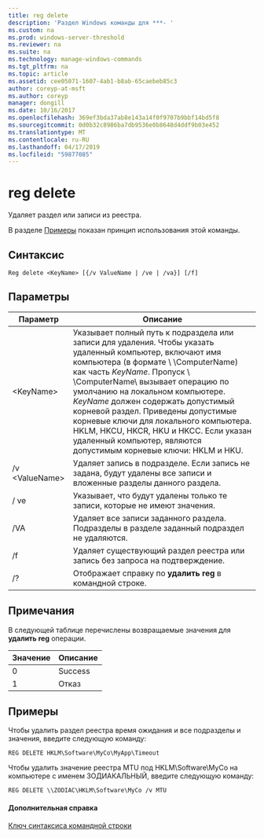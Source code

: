 ```yaml
---
title: reg delete
description: 'Раздел Windows команды для ***- '
ms.custom: na
ms.prod: windows-server-threshold
ms.reviewer: na
ms.suite: na
ms.technology: manage-windows-commands
ms.tgt_pltfrm: na
ms.topic: article
ms.assetid: cee05071-1607-4ab1-b8ab-65caebeb85c3
author: coreyp-at-msft
ms.author: coreyp
manager: dongill
ms.date: 10/16/2017
ms.openlocfilehash: 369ef3bda37ab8e143a14f0f9707b9bbf14bd5f8
ms.sourcegitcommit: 0d0b32c8986ba7db9536e0b8648d4ddf9b03e452
ms.translationtype: MT
ms.contentlocale: ru-RU
ms.lasthandoff: 04/17/2019
ms.locfileid: "59877085"
---
```

# <a name="reg-delete"></a>reg delete



Удаляет раздел или записи из реестра.

В разделе [Примеры](#BKMK_examples) показан принцип использования этой команды.

## <a name="syntax"></a>Синтаксис

```
Reg delete <KeyName> [{/v ValueName | /ve | /va}] [/f]
```

## <a name="parameters"></a>Параметры

|Параметр|Описание|
|---------|-----------|
|\<KeyName>|Указывает полный путь к подраздела или записи для удаления. Чтобы указать удаленный компьютер, включают имя компьютера (в формате \\ \\ComputerName\) как часть *KeyName*. Пропуск \\ \\ComputerName\ вызывает операцию по умолчанию на локальном компьютере. *KeyName* должен содержать допустимый корневой раздел. Приведены допустимые корневые ключи для локального компьютера. HKLM, HKCU, HKCR, HKU и HKCC. Если указан удаленный компьютер, являются допустимым корневые ключи: HKLM и HKU.|
|/v \<ValueName>|Удаляет запись в подразделе. Если запись не задана, будут удалены все записи и вложенные разделы данного раздела.|
|/ ve|Указывает, что будут удалены только те записи, которые не имеют значения.|
|/VA|Удаляет все записи заданного раздела. Подразделы в разделе заданный подраздел не удаляются.|
|/f|Удаляет существующий раздел реестра или запись без запроса на подтверждение.|
|/?|Отображает справку по **удалить reg** в командной строке.|

## <a name="remarks"></a>Примечания

В следующей таблице перечислены возвращаемые значения для **удалить reg** операции.

|Значение|Описание|
|-----|-----------|
|0|Success|
|1|Отказ|

## <a name="BKMK_examples"></a>Примеры

Чтобы удалить раздел реестра время ожидания и все подразделы и значения, введите следующую команду:
```
REG DELETE HKLM\Software\MyCo\MyApp\Timeout
```
Чтобы удалить значение реестра MTU под HKLM\Software\MyCo на компьютере с именем ЗОДИАКАЛЬНЫЙ, введите следующую команду:
```
REG DELETE \\ZODIAC\HKLM\Software\MyCo /v MTU
```

#### <a name="additional-references"></a>Дополнительная справка

[Ключ синтаксиса командной строки](command-line-syntax-key.md)